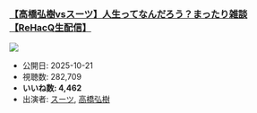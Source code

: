 ### [【高橋弘樹vsスーツ】人生ってなんだろう？まったり雑談【ReHacQ生配信】](https://www.youtube.com/watch?v=C4Mo2hRnUac)
[![](https://img.youtube.com/vi/C4Mo2hRnUac/sddefault.jpg)](https://www.youtube.com/watch?v=C4Mo2hRnUac)
-   公開日: 2025-10-21
-   視聴数: 282,709
-   **いいね数: 4,462**
-   出演者: [スーツ](/rehacq_fan/people/スーツ "wikilink"), [高橋弘樹](/rehacq_fan/people/高橋弘樹 "wikilink")
